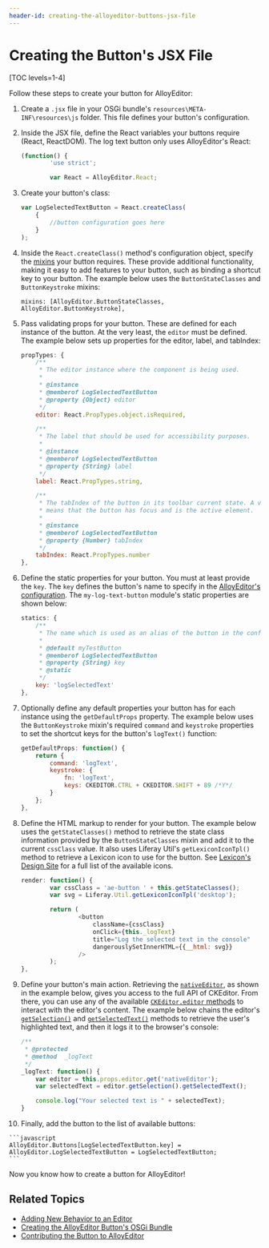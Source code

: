 ```yaml
---
header-id: creating-the-alloyeditor-buttons-jsx-file
---
```


# Creating the Button's JSX File

[TOC levels=1-4]

Follow these steps to create your button for AlloyEditor:

1.  Create a `.jsx` file in your OSGi bundle's `resources\META-INF\resources\js` 
    folder. This file defines your button's configuration.

2.  Inside the JSX file, define the React variables your buttons require 
    (React, ReactDOM). The log text button only uses AlloyEditor's React:

    ```javascript
    (function() {
            'use strict';

            var React = AlloyEditor.React;
    ```

3.  Create your button's class:

    ```javascript
    var LogSelectedTextButton = React.createClass(
        {
            //button configuration goes here
        }
    );
    ```

4.  Inside the `React.createClass()` method's configuration object, specify the 
    [mixins](/docs/7-2/reference/-/knowledge_base/r/alloyeditor-button-reference-guide#mixins) 
    your button requires. These provide additional functionality, making it easy 
    to add features to your button, such as binding a shortcut key to your 
    button. The example below uses the `ButtonStateClasses` and 
    `ButtonKeystroke` mixins:

        mixins: [AlloyEditor.ButtonStateClasses, AlloyEditor.ButtonKeystroke],

5.  Pass validating props for your button. These are defined for each instance 
    of the button. At the very least, the `editor` must be defined. The example 
    below sets up properties for the editor, label, and tabIndex:

    ```javascript
    propTypes: {
        /**
         * The editor instance where the component is being used.
         *
         * @instance
         * @memberof LogSelectedTextButton
         * @property {Object} editor
         */
        editor: React.PropTypes.object.isRequired,

        /**
         * The label that should be used for accessibility purposes.
         *
         * @instance
         * @memberof LogSelectedTextButton
         * @property {String} label
         */
        label: React.PropTypes.string,

        /**
         * The tabIndex of the button in its toolbar current state. A value other than -1
         * means that the button has focus and is the active element.
         *
         * @instance
         * @memberof LogSelectedTextButton
         * @property {Number} tabIndex
         */
        tabIndex: React.PropTypes.number
    },
    ```

6.  Define the static properties for your button. You must at least provide the 
    `key`. The `key` defines the button's name to specify in the 
    [AlloyEditor's configuration](/docs/7-2/frameworks/-/knowledge_base/f/adding-buttons-to-alloyeditor-toolbars). 
    The `my-log-text-button` module's static properties are shown below:

    ```javascript
    statics: {
        /**
         * The name which is used as an alias of the button in the configuration.
         *
         * @default myTestButton
         * @memberof LogSelectedTextButton
         * @property {String} key
         * @static
         */
        key: 'logSelectedText'
    },
    ```

7.  Optionally define any default properties your button has for each instance 
    using the `getDefaultProps` property. The example below uses the 
    `ButtonKeystroke` mixin's required `command` and `keystroke` properties to 
    set the shortcut keys for the button's `logText()` function:

    ```javascript
    getDefaultProps: function() {
        return {
            command: 'logText',
            keystroke: {
                fn: 'logText',
                keys: CKEDITOR.CTRL + CKEDITOR.SHIFT + 89 /*Y*/
            }
        };
    },
    ```

8.  Define the HTML markup to render for your button. The example below uses the 
    `getStateClasses()` method to retrieve the state class information provided 
    by the `ButtonStateClasses` mixin and add it to the current `cssClass` 
    value. It also uses Liferay Util's `getLexiconIconTpl()` method to retrieve 
    a Lexicon icon to use for the button. See 
    [Lexicon's Design Site](https://clayui.com/docs/components/icons.html) 
    for a full list of the available icons. 

    ```javascript
    render: function() {
            var cssClass = 'ae-button ' + this.getStateClasses();
            var svg = Liferay.Util.getLexiconIconTpl('desktop');

            return (
                    <button
                        className={cssClass}
                        onClick={this._logText}
                        title="Log the selected text in the console"
                        dangerouslySetInnerHTML={{__html: svg}}
                    />
            );
    },
    ```

9.  Define your button's main action. Retrieving the 
    [`nativeEditor`](https://alloyeditor.com/api/1.5.0/Core.html#nativeEditor), 
    as shown in the example below, gives you access to the full API of 
    CKEditor. From there, you can use any of the available 
    [`CKEditor.editor` methods](https://ckeditor.com/docs/ckeditor4/latest/api/CKEDITOR_editor.html#methods) 
    to interact with the editor's content. The example below chains the editor's 
    [`getSelection()`](https://ckeditor.com/docs/ckeditor4/latest/api/CKEDITOR_editor.html#method-getSelection) 
    and 
    [`getSelectedText()`](https://ckeditor.com/docs/ckeditor4/latest/api/CKEDITOR_dom_selection.html#method-getSelectedText) 
    methods to retrieve the user's highlighted text, and then it logs it to the 
    browser's console:

    ```javascript
    /**
     * @protected
     * @method  _logText
     */
    _logText: function() {
        var editor = this.props.editor.get('nativeEditor');
        var selectedText = editor.getSelection().getSelectedText();

        console.log("Your selected text is " + selectedText);
    }
    ```

10.  Finally, add the button to the list of available buttons:

    ```javascript
    AlloyEditor.Buttons[LogSelectedTextButton.key] = AlloyEditor.LogSelectedTextButton = LogSelectedTextButton;
    ```

Now you know how to create a button for AlloyEditor! 

## Related Topics

- [Adding New Behavior to an Editor](/docs/7-2/frameworks/-/knowledge_base/f/adding-new-behavior-to-an-editor)
- [Creating the AlloyEditor Button's OSGi Bundle](/docs/7-2/frameworks/-/knowledge_base/f/creating-the-alloyeditor-buttons-osgi-bundle)
- [Contributing the Button to AlloyEditor](/docs/7-2/frameworks/-/knowledge_base/f/contributing-the-button-to-alloyeditor)
